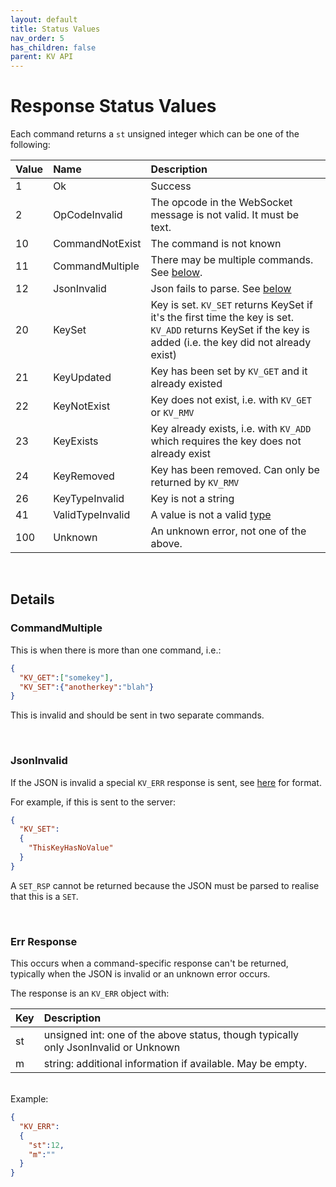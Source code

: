 ```yaml
---
layout: default
title: Status Values
nav_order: 5
has_children: false
parent: KV API
---
```


# Response Status Values

Each command returns a `st` unsigned integer which can be one of the following:


| Value                 | Name      | Description   |
|:---                   |:---       |:---           |
| 1   | Ok                | Success   |
| 2   | OpCodeInvalid     | The opcode in the WebSocket message is not valid. It must be text. |
| 10  | CommandNotExist   | The command is not known |
| 11  | CommandMultiple   | There may be multiple commands. See [below](#commandmultiple).  |
| 12  | JsonInvalid       | Json fails to parse. See [below](#jsoninvalid) |
| 20  | KeySet            | Key is set. `KV_SET` returns KeySet if it's the first time the key is set. <br /> `KV_ADD` returns KeySet if the key is added (i.e. the key did not already exist) |
| 21  | KeyUpdated        | Key has been set by `KV_GET` and it already existed |
| 22  | KeyNotExist       | Key does not exist, i.e. with `KV_GET` or `KV_RMV` |
| 23  | KeyExists         | Key already exists, i.e. with `KV_ADD` which requires the key does not already exist |
| 24  | KeyRemoved        | Key has been removed. Can only be returned by `KV_RMV` |
| 26  | KeyTypeInvalid    | Key is not a string |
| 41  | ValidTypeInvalid  | A value is not a valid [type](keyvalues.md#value-types) |
| 100 | Unknown           | An unknown error, not one of the above. |



<br/>

## Details

### CommandMultiple
This is when there is more than one command, i.e.:

```json
{
  "KV_GET":["somekey"],
  "KV_SET":{"anotherkey":"blah"}
}
```

This is invalid and should be sent in two separate commands.


<br/>

### JsonInvalid
If the JSON is invalid a special `KV_ERR` response is sent, see [here](#err-response) for format.

For example, if this is sent to the server:

```json
{
  "KV_SET":
  {
    "ThisKeyHasNoValue"
  }
}
```

A `SET_RSP` cannot be returned because the JSON must be parsed to realise that this is a `SET`.

<br/>

### Err Response
This occurs when a command-specific response can't be returned, typically when the JSON is invalid or an unknown error occurs.

The response is an `KV_ERR` object with:

| Key | Description   |
|:--- |:---           |
| st  | unsigned int: one of the above status, though typically only JsonInvalid or Unknown |
| m   | string: additional information if available. May be empty. |

<br/>
Example:

```json
{
  "KV_ERR":
  {
    "st":12,
    "m":""
  }
}
```
